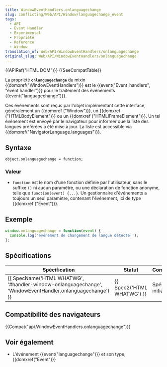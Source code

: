 ```yaml
---
title: WindowEventHandlers.onlanguagechange
slug: conflicting/Web/API/Window/languagechange_event
tags:
  - API
  - Event Handler
  - Experimental
  - Propriété
  - Reference
  - Window
translation_of: Web/API/WindowEventHandlers/onlanguagechange
original_slug: Web/API/WindowEventHandlers/onlanguagechange
---
```

{{APIRef("HTML DOM")}} {{SeeCompatTable}}

La propriété **`onlanguagechange`** du mixin {{domxref("WindowEventHandlers")}} est le {{event("Event_handlers", "event handler")}} pour le traitement des événements {{event("languagechange")}}.

Ces événements sont reçus par l'objet implémentant cette interface, généralement un {{domxref ("Window")}}, un {{domxref ("HTMLBodyElement")}} ou un {{domxref ("HTMLIFrameElement")}}. Un tel événement est envoyé par le navigateur pour informer que la liste des langues préférées a été mise à jour. La liste est accessible via {{domxref("NavigatorLanguage.languages")}}.

## Syntaxe

    object.onlanguagechange = function;

### Valeur

- `function` est le nom d'une fonction définie par l'utilisateur, sans le suffixe `()` ni aucun paramètre, ou une déclaration de fonction anonyme, telle que `function(event) {...}`. Un gestionnaire d'événements a toujours un seul paramètre, contenant l'événement, ici de type {{domxref ("Event")}}.

## Exemple

```js
window.onlanguagechange = function(event) {
  console.log('événement de changement de langue détecté!');
};
```

## Spécifications

| Spécification                                                                                                                                | Statut                               | Commentaire             |
| -------------------------------------------------------------------------------------------------------------------------------------------- | ------------------------------------ | ----------------------- |
| {{ SpecName('HTML WHATWG', '#handler-window-onlanguagechange', 'WindowEventHandler.onlanguagechange') }} | {{ Spec2('HTML WHATWG') }} | Spécification initiale. |

## Compatibilité des navigateurs

{{Compat("api.WindowEventHandlers.onlanguagechange")}}

## Voir également

- L'événement {{event("languagechange")}} et son type, {{domxref("Event")}}
